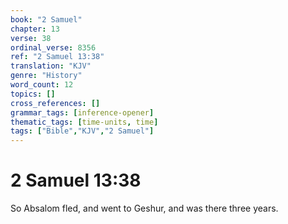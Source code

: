 ```yaml
---
book: "2 Samuel"
chapter: 13
verse: 38
ordinal_verse: 8356
ref: "2 Samuel 13:38"
translation: "KJV"
genre: "History"
word_count: 12
topics: []
cross_references: []
grammar_tags: [inference-opener]
thematic_tags: [time-units, time]
tags: ["Bible","KJV","2 Samuel"]
---
```


# 2 Samuel 13:38

So Absalom fled, and went to Geshur, and was there three years.
